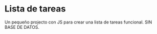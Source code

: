 # Lista de tareas
Un pequeño projecto con JS para crear una lista de tareas funcional. SIN BASE DE DATOS.
